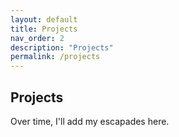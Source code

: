 ```yaml
---
layout: default
title: Projects
nav_order: 2
description: "Projects"
permalink: /projects
---
```


## Projects

Over time, I'll add my escapades here.
